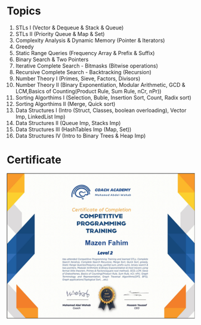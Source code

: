 # Topics

1. STLs I (Vector & Dequeue & Stack & Queue)
2. STLs II (Priority Queue & Map & Set)
3. Complexity Analysis & Dynamic Memory (Pointer & Iterators)
4. Greedy
5. Static Range Queries (Frequency Array & Prefix & Suffix)
6. Binary Search & Two Pointers
7. Iterative Complete Search - Bitmasks (Bitwise operations)
8. Recursive Complete Search - Backtracking (Recursion)
9. Number Theory I (Primes, Sieve, Factors, Divisors)
10. Number Theory II (Binary Exponentiation, Modular Arithmetic, GCD & LCM,Basics of Counting(Product Rule, Sum Rule, nCr, nPr))
11. Sorting Algorthims I (Selection, Buble, Insertion Sort, Count, Radix sort)
12. Sorting Algorthims II (Merge, Quick sort)
13. Data Structures I (Intro (Struct, Classes, boolean overloading), Vector Imp, LinkedList Imp)
14. Data Structures II (Queue Imp, Stacks Imp)
15. Data Structures III (HashTables Imp (Map, Set))
16. Data Structures IV (Intro to Binary Trees & Heap Imp)

# Certificate

![certificate](certificate.png?raw=true "Certificate")
